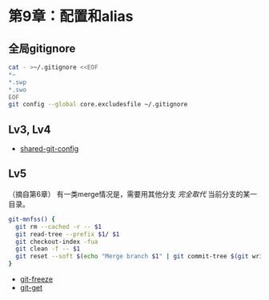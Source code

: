 # 第9章：配置和alias

## 全局gitignore

```bash
cat - >~/.gitignore <<EOF
*~
*.swp
*.swo
EOF
git config --global core.excludesfile ~/.gitignore
```

## Lv3, Lv4

* [shared-git-config](https://github.com/b1f6c1c4/shared-git-config)

## Lv5

（摘自第6章）
有一类merge情况是，需要用其他分支 *完全取代* 当前分支的某一目录。
```sh
git-mnfss() {
  git rm --cached -r -- $1
  git read-tree --prefix $1/ $1
  git checkout-index -fua
  git clean -f -- $1
  git reset --soft $(echo "Merge branch $1" | git commit-tree $(git write-tree) -p HEAD -p $1)
}
```

* [git-freeze](https://github.com/b1f6c1c4/git-freeze)
* [git-get](https://github.com/b1f6c1c4/git-get)
